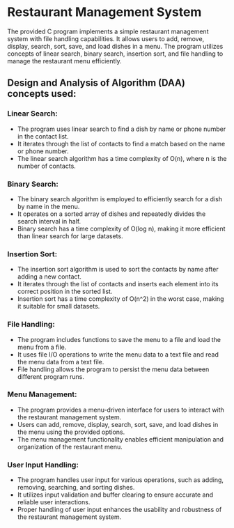 # Restaurant Management System
The provided C program implements a simple restaurant management system with file handling capabilities. It allows users to add, remove, display, search, sort, save, and load dishes in a menu. The program utilizes concepts of linear search, binary search, insertion sort, and file handling to manage the restaurant menu efficiently. 
## Design and Analysis of Algorithm (DAA) concepts used: 
### Linear Search: 
- The program uses linear search to find a dish by name or phone number in the contact list. 
- It iterates through the list of contacts to find a match based on the name or phone number.
- The linear search algorithm has a time complexity of O(n), where n is the number of contacts. 
### Binary Search: 
- The binary search algorithm is employed to efficiently search for a dish by name in the menu.
- It operates on a sorted array of dishes and repeatedly divides the search interval in half. 
- Binary search has a time complexity of O(log n), making it more efficient than linear search for large datasets.
### Insertion Sort: 
- The insertion sort algorithm is used to sort the contacts by name after adding a new contact. 
- It iterates through the list of contacts and inserts each element into its correct position in the sorted list. 
- Insertion sort has a time complexity of O(n^2) in the worst case, making it suitable for small datasets.
### File Handling: 
- The program includes functions to save the menu to a file and load the menu from a file. 
- It uses file I/O operations to write the menu data to a text file and read the menu data from a text file. 
- File handling allows the program to persist the menu data between different program runs.
### Menu Management: 
- The program provides a menu-driven interface for users to interact with the restaurant management system. 
- Users can add, remove, display, search, sort, save, and load dishes in the menu using the provided options.  
- The menu management functionality enables efficient manipulation and organization of the restaurant menu.
### User Input Handling: 
- The program handles user input for various operations, such as adding, removing, searching, and sorting dishes. 
- It utilizes input validation and buffer clearing to ensure accurate and reliable user interactions. 
- Proper handling of user input enhances the usability and robustness of the restaurant management system.
